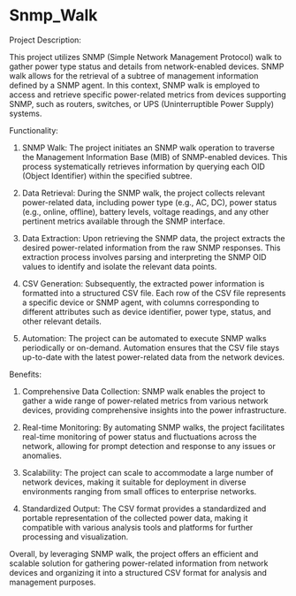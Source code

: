 # Snmp_Walk
Project Description:

This project utilizes SNMP (Simple Network Management Protocol) walk to gather power type status and details from network-enabled devices. SNMP walk allows for the retrieval of a subtree of management information defined by a SNMP agent. In this context, SNMP walk is employed to access and retrieve specific power-related metrics from devices supporting SNMP, such as routers, switches, or UPS (Uninterruptible Power Supply) systems.

Functionality:
1. SNMP Walk: The project initiates an SNMP walk operation to traverse the Management Information Base (MIB) of SNMP-enabled devices. This process systematically retrieves information by querying each OID (Object Identifier) within the specified subtree.

2. Data Retrieval: During the SNMP walk, the project collects relevant power-related data, including power type (e.g., AC, DC), power status (e.g., online, offline), battery levels, voltage readings, and any other pertinent metrics available through the SNMP interface.

3. Data Extraction: Upon retrieving the SNMP data, the project extracts the desired power-related information from the raw SNMP responses. This extraction process involves parsing and interpreting the SNMP OID values to identify and isolate the relevant data points.

4. CSV Generation: Subsequently, the extracted power information is formatted into a structured CSV file. Each row of the CSV file represents a specific device or SNMP agent, with columns corresponding to different attributes such as device identifier, power type, status, and other relevant details.

5. Automation: The project can be automated to execute SNMP walks periodically or on-demand. Automation ensures that the CSV file stays up-to-date with the latest power-related data from the network devices.

Benefits:
1. Comprehensive Data Collection: SNMP walk enables the project to gather a wide range of power-related metrics from various network devices, providing comprehensive insights into the power infrastructure.

2. Real-time Monitoring: By automating SNMP walks, the project facilitates real-time monitoring of power status and fluctuations across the network, allowing for prompt detection and response to any issues or anomalies.

3. Scalability: The project can scale to accommodate a large number of network devices, making it suitable for deployment in diverse environments ranging from small offices to enterprise networks.

4. Standardized Output: The CSV format provides a standardized and portable representation of the collected power data, making it compatible with various analysis tools and platforms for further processing and visualization.

Overall, by leveraging SNMP walk, the project offers an efficient and scalable solution for gathering power-related information from network devices and organizing it into a structured CSV format for analysis and management purposes.
